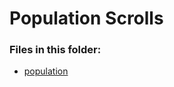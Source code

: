 <!-- C:\Users\razer\Desktop\walkerrh.github.io\SCROLLS_FOLDER\POPULATION\POPULATION_SCROLLS.md -->

# Population Scrolls

















### Files in this folder:
- [population](/SCROLLS_FOLDER/POPULATION/population.html)
